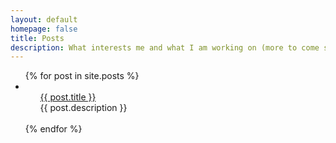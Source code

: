 ```yaml
---
layout: default
homepage: false
title: Posts
description: What interests me and what I am working on (more to come soon!)
---
```

<ul>
  {% for post in site.posts %}
    <li>
      <ul style="list-style: none;"><li><a href="{{ post.url }}">{{ post.title }}</a></li>
	  <li>{{ post.description }}</li></ul><br>
    </li>
  {% endfor %}
</ul>
